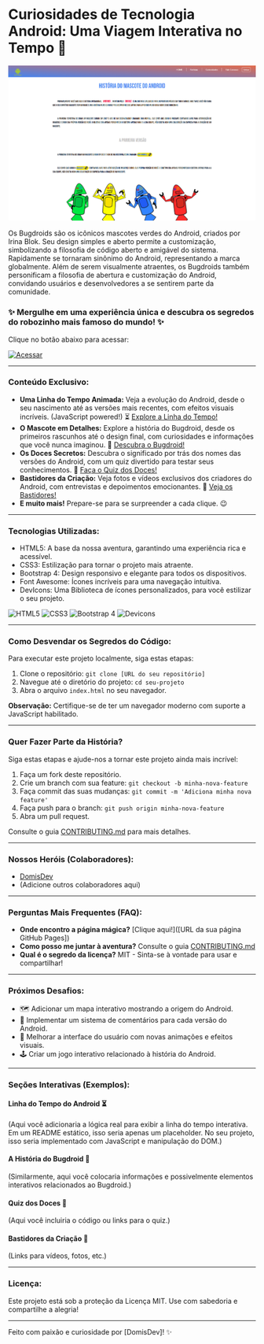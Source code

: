 # Curiosidades de Tecnologia Android: Uma Viagem Interativa no Tempo 🚀

![Bugdroids](src/imagens/Macbook-Air-1559x975.png)

Os Bugdroids são os icônicos mascotes verdes do Android, criados por Irina Blok. Seu design simples e aberto permite a customização, simbolizando a filosofia de código aberto e amigável do sistema. Rapidamente se tornaram sinônimo do Android, representando a marca globalmente.
Além de serem visualmente atraentes, os Bugdroids também personificam a filosofia de abertura e customização do Android, convidando usuários e desenvolvedores a se sentirem parte da comunidade.

### ✨ Mergulhe em uma experiência única e descubra os segredos do robozinho mais famoso do mundo! ✨

Clique no botão abaixo para acessar:

<a href="https://domisnnet.github.io/spotify/" target="_blank" rel="noopener noreferrer">
   <img src="src/imagens/botão.webp" width="35px" height="35px" alt="Acessar">
</a>   

---

### Conteúdo Exclusivo:

*   **Uma Linha do Tempo Animada:** Veja a evolução do Android, desde o seu nascimento até as versões mais recentes, com efeitos visuais incríveis. (JavaScript powered!) ⏳  [Explore a Linha do Tempo!](#linha-do-tempo)
*   **O Mascote em Detalhes:** Explore a história do Bugdroid, desde os primeiros rascunhos até o design final, com curiosidades e informações que você nunca imaginou. 🤖  [Descubra o Bugdroid!](#bugdroid)
*   **Os Doces Secretos:** Descubra o significado por trás dos nomes das versões do Android, com um quiz divertido para testar seus conhecimentos. 🍬  [Faça o Quiz dos Doces!](#quiz-doces)
*   **Bastidores da Criação:** Veja fotos e vídeos exclusivos dos criadores do Android, com entrevistas e depoimentos emocionantes. 🎥  [Veja os Bastidores!](#bastidores)
*   **E muito mais!** Prepare-se para se surpreender a cada clique. 😉

---

### Tecnologias Utilizadas:

*   HTML5: A base da nossa aventura, garantindo uma experiência rica e acessível.
*   CSS3: Estilização para tornar o projeto mais atraente.
*   Bootstrap 4: Design responsivo e elegante para todos os dispositivos.
*   Font Awesome: Ícones incríveis para uma navegação intuitiva.
*   DevIcons: Uma Biblioteca de ícones personalizados, para você estilizar o seu projeto.

![HTML5](https://img.shields.io/badge/HTML5-E34F26?style=flat-square&logo=html5&logoColor=white)
![CSS3](https://img.shields.io/badge/CSS3-1572B6?style=flat-square&logo=css3&logoColor=white)
![Bootstrap 4](https://img.shields.io/badge/Bootstrap-563D7C?style=flat-square&logo=bootstrap&logoColor=white)
![Devicons](https://img.shields.io/badge/Devicons-F05A28?style=flat-square&logo=devicon&logoColor=white)

---

### Como Desvendar os Segredos do Código:

Para executar este projeto localmente, siga estas etapas:

1.  Clone o repositório: `git clone [URL do seu repositório]`
2.  Navegue até o diretório do projeto: `cd seu-projeto`
3.  Abra o arquivo `index.html` no seu navegador.

**Observação:** Certifique-se de ter um navegador moderno com suporte a JavaScript habilitado.

---

### Quer Fazer Parte da História?

Siga estas etapas e ajude-nos a tornar este projeto ainda mais incrível:

1.  Faça um fork deste repositório.
2.  Crie um branch com sua feature: `git checkout -b minha-nova-feature`
3.  Faça commit das suas mudanças: `git commit -m 'Adiciona minha nova feature'`
4.  Faça push para o branch: `git push origin minha-nova-feature`
5.  Abra um pull request.

Consulte o guia [CONTRIBUTING.md](https://github.com/seu-usuario/seu-projeto/blob/main/CONTRIBUTING.md) para mais detalhes.

---

### Nossos Heróis (Colaboradores):

*   [DomisDev](https://github.com/DomisDev)
*   (Adicione outros colaboradores aqui)

---

### Perguntas Mais Frequentes (FAQ):

*   **Onde encontro a página mágica?** [Clique aqui!]([URL da sua página GitHub Pages])
*   **Como posso me juntar à aventura?** Consulte o guia [CONTRIBUTING.md](https://github.com/seu-usuario/seu-projeto/blob/main/CONTRIBUTING.md)
*   **Qual é o segredo da licença?** MIT - Sinta-se à vontade para usar e compartilhar!

---

### Próximos Desafios:

*   🗺️ Adicionar um mapa interativo mostrando a origem do Android.
*   💬 Implementar um sistema de comentários para cada versão do Android.
*   🎨 Melhorar a interface do usuário com novas animações e efeitos visuais.
*   🕹️ Criar um jogo interativo relacionado à história do Android.

---

### Seções Interativas (Exemplos):

#### <a name="linha-do-tempo"></a>Linha do Tempo do Android ⏳

(Aqui você adicionaria a lógica real para exibir a linha do tempo interativa.  Em um README estático, isso seria apenas um placeholder. No seu projeto, isso seria implementado com JavaScript e manipulação do DOM.)

#### <a name="bugdroid"></a>A História do Bugdroid 🤖

(Similarmente, aqui você colocaria informações e possivelmente elementos interativos relacionados ao Bugdroid.)

#### <a name="quiz-doces"></a>Quiz dos Doces 🍬

(Aqui você incluiria o código ou links para o quiz.)

#### <a name="bastidores"></a>Bastidores da Criação 🎥

(Links para vídeos, fotos, etc.)

---

### Licença:

Este projeto está sob a proteção da Licença MIT. Use com sabedoria e compartilhe a alegria!

---

Feito com paixão e curiosidade por [DomisDev]! ✨